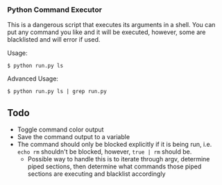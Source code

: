 ### Python Command Executor

This is a dangerous script that executes its arguments in a shell. You can put any command you like and it will be executed, however, some are blacklisted and will error if used.

Usage:
```
$ python run.py ls
```

Advanced Usage:
```
$ python run.py ls | grep run.py
```

## Todo
- Toggle command color output
- Save the command output to a variable
- The command should only be blocked explicitly if it is being run, i.e. `echo rm` shouldn't be blocked, however, `true | rm` should be.
  - Possible way to handle this is to iterate through argv, determine piped sections, then determine what commands those piped sections are executing and blacklist accordingly